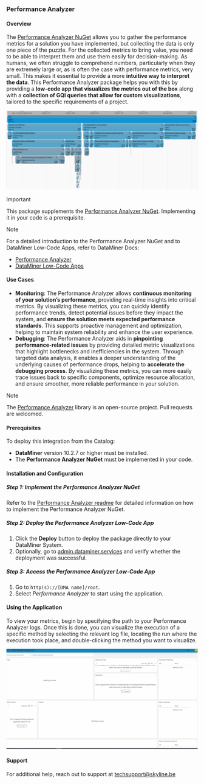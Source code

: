 ### Performance Analyzer

#### Overview

The [Performance Analyzer NuGet](https://www.nuget.org/packages/Skyline.DataMiner.Utils.PerformanceAnalyzer) allows you to gather the performance metrics for a solution you have implemented, but collecting the data is only one piece of the puzzle. For the collected metrics to bring value, you need to be able to interpret them and use them easily for decision-making. As humans, we often struggle to comprehend numbers, particularly when they are extremely large or, as is often the case with performance metrics, very small. This makes it essential to provide a more **intuitive way to interpret the data**. This Performance Analyzer package helps you with this by providing a **low-code app that visualizes the metrics out of the box** along with a **collection of GQI queries that allow for custom visualizations**, tailored to the specific requirements of a project.

![Performance Analyzer LCA](./Images/lca_timeline.png)

> [!IMPORTANT]
> This package supplements the [Performance Analyzer NuGet](https://www.nuget.org/packages/Skyline.DataMiner.Utils.PerformanceAnalyzer). Implementing it in your code is a prerequisite.

> [!NOTE] 
> For a detailed introduction to the Performance Analyzer NuGet and to DataMiner Low-Code Apps, refer to DataMiner Docs:
>
> - [Performance Analyzer](https://docs.dataminer.services/user-guide/Standard_Apps/Monitoring_Solutions/Performance_Analyzer/Performance_Analyzer.html)
> - [DataMiner Low-Code Apps](https://docs.dataminer.services/user-guide/Advanced_Modules/Dashboards_and_Low_Code_Apps/Low_Code_Apps/Application_framework.html)

#### Use Cases

- **Monitoring**: The Performance Analyzer allows **continuous monitoring of your solution’s performance**, providing real-time insights into critical metrics. By visualizing these metrics, you can quickly identify performance trends, detect potential issues before they impact the system, and **ensure the solution meets expected performance standards**. This supports proactive management and optimization, helping to maintain system reliability and enhance the user experience.
- **Debugging**: The Performance Analyzer aids in **pinpointing performance-related issues** by providing detailed metric visualizations that highlight bottlenecks and inefficiencies in the system. Through targeted data analysis, it enables a deeper understanding of the underlying causes of performance drops, helping to **accelerate the debugging process**. By visualizing these metrics, you can more easily trace issues back to specific components, optimize resource allocation, and ensure smoother, more reliable performance in your solution.

> [!NOTE]
> The [Performance Analyzer](https://github.com/SkylineCommunications/Skyline.DataMiner.Utils.PerformanceAnalyzer) library is an open-source project. Pull requests are welcomed.

#### Prerequisites

To deploy this integration from the Catalog:

- **DataMiner** version 10.2.7 or higher must be installed.
- The **Performance Analyzer NuGet** must be implemented in your code.

#### Installation and Configuration

##### Step 1: Implement the Performance Analyzer NuGet

Refer to the [Performance Analyzer readme](https://github.com/SkylineCommunications/Skyline.DataMiner.Utils.PerformanceAnalyzer/blob/3.0.X/README.md) for detailed information on how to implement the Performance Analyzer NuGet.

##### Step 2: Deploy the Performance Analyzer Low-Code App

1. Click the **Deploy** button to deploy the package directly to your DataMiner System.
2. Optionally, go to [admin.dataminer.services](https://admin.dataminer.services/) and verify whether the deployment was successful.

##### Step 3: Access the Performance Analyzer Low-Code App

1. Go to `http(s)://[DMA name]/root`.
1. Select *Performance Analyzer* to start using the application.

#### Using the Application

To view your metrics, begin by specifying the path to your Performance Analyzer logs. Once this is done, you can visualize the execution of a specific method by selecting the relevant log file, locating the run where the execution took place, and double-clicking the method you want to visualize.

![Performance Analyzer LCA Flow](./Images/lca_flow.gif)

#### Support

For additional help, reach out to support at [techsupport@skyline.be](mailto:techsupport@skyline.be)
